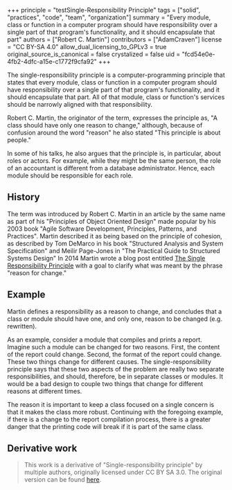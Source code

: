 +++
principle = "testSingle-Responsibility Principle"
tags = ["solid", "practices", "code", "team", "organization"]
summary = "Every module, class or function in a computer program should have responsibility over a single part of that program's functionality, and it should encapsulate that part"
authors = ["Robert C. Martin"]
contributors = ["AdamCraven"]
license = "CC BY-SA 4.0"
allow_dual_licensing_to_GPLv3 = true
original_source_is_canonical = false
crystalized = false
uid = "fcd54e0e-4fb2-4dfc-a15e-c1772f9cfa92"
+++

The single-responsibility principle is a computer-programming principle that states that every module, class or function in a computer program should have responsibility over a single part of that program's functionality, and it should encapsulate that part. All of that module, class or function's services should be narrowly aligned with that responsibility.

Robert C. Martin, the originator of the term, expresses the principle as, "A class should have only one reason to change," although, because of confusion around the word "reason" he also stated "This principle is about people."

In some of his talks, he also argues that the principle is, in particular, about roles or actors. For example, while they might be the same person, the role of an accountant is different from a database administrator. Hence, each module should be responsible for each role.

## History
The term was introduced by Robert C. Martin in an article by the same name as part of his "Principles of Object Oriented Design" made popular by his 2003 book "Agile Software Development, Principles, Patterns, and Practices". Martin described it as being based on the principle of cohesion, as described by Tom DeMarco in his book "Structured Analysis and System Specification" and Meilir Page-Jones in "The Practical Guide to Structured Systems Design" In 2014 Martin wrote a blog post entitled [The Single Responsibility Principle](https://blog.cleancoder.com/uncle-bob/2014/05/08/SingleReponsibilityPrinciple.html) with a goal to clarify what was meant by the phrase "reason for change."


## Example

Martin defines a responsibility as a reason to change, and concludes that a class or module should have one, and only one, reason to be changed (e.g. rewritten).

As an example, consider a module that compiles and prints a report. Imagine such a module can be changed for two reasons. First, the content of the report could change. Second, the format of the report could change. These two things change for different causes. The single-responsibility principle says that these two aspects of the problem are really two separate responsibilities, and should, therefore, be in separate classes or modules. It would be a bad design to couple two things that change for different reasons at different times.

The reason it is important to keep a class focused on a single concern is that it makes the class more robust. Continuing with the foregoing example, if there is a change to the report compilation process, there is a greater danger that the printing code will break if it is part of the same class.

## Derivative work

> This work is a derivative of "Single-responsibility principle" by multiple authors, originally licensed under CC BY SA 3.0. The original version can be found [here](https://en.wikipedia.org/wiki/Single-responsibility_principle2).